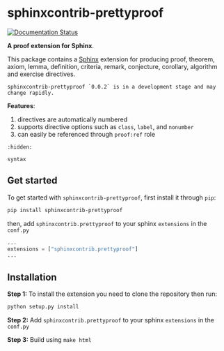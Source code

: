 # sphinxcontrib-prettyproof

[![Documentation Status](https://readthedocs.org/projects/sphinxcontrib-prettyproof/badge/?version=latest)](https://sphinxcontrib-prettyproof.readthedocs.io/en/latest/?badge=latest)

**A proof extension for Sphinx**.

This package contains a [Sphinx](http://www.sphinx-doc.org/en/master/) extension
for producing proof, theorem, axiom, lemma, definition, criteria, remark, conjecture, corollary, algorithm and exercise directives.

```{warning}
sphinxcontrib-prettyproof `0.0.2` is in a development stage and may change rapidly.
```

**Features**:

1. directives are automatically numbered
2. supports directive options such as `class`, `label`, and `nonumber`
3. can easily be referenced through `proof:ref` role


```{toctree}
:hidden:

syntax
```

## Get started

To get started with `sphinxcontrib-prettyproof`, first install it through `pip`:

```bash
pip install sphinxcontrib-prettyproof
```

then, add `sphinxcontrib.prettyproof` to your sphinx `extensions` in the `conf.py`

```python
...
extensions = ["sphinxcontrib.prettyproof"]
...
```

## Installation


**Step 1:** To install the extension you need to clone the repository then run:

```bash
python setup.py install
```

**Step 2:** Add `sphinxcontrib.prettyproof` to your sphinx `extensions` in the `conf.py`

**Step 3:** Build using ``make html``


